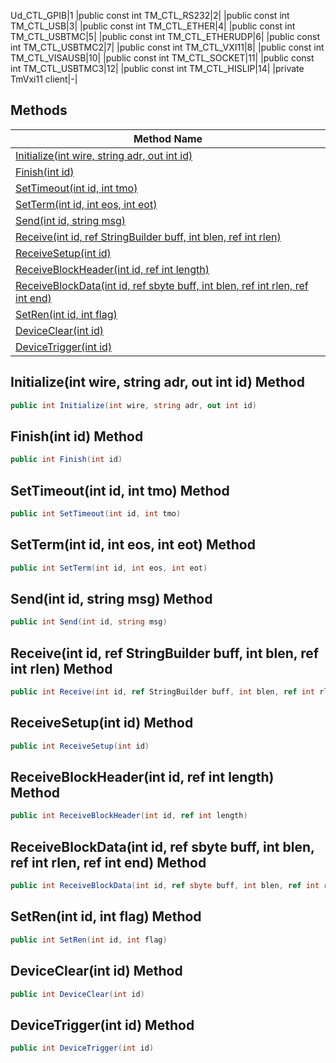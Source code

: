 Ud_CTL_GPIB|1
|public const int TM_CTL_RS232|2|
|public const int TM_CTL_USB|3|
|public const int TM_CTL_ETHER|4|
|public const int TM_CTL_USBTMC|5|
|public const int TM_CTL_ETHERUDP|6|
|public const int TM_CTL_USBTMC2|7|
|public const int TM_CTL_VXI11|8|
|public const int TM_CTL_VISAUSB|10|
|public const int TM_CTL_SOCKET|11|
|public const int TM_CTL_USBTMC3|12|
|public const int TM_CTL_HISLIP|14|
|private TmVxi11 client|-|

## Methods

|Method Name|
|---|
|[Initialize(int wire, string adr, out int id)](#Initializeint-wire-string-adr-out-int-id-Method)|
|[Finish(int id)](#Finishint-id-Method)|
|[SetTimeout(int id, int tmo)](#SetTimeoutint-id-int-tmo-Method)|
|[SetTerm(int id, int eos, int eot)](#SetTermint-id-int-eos-int-eot-Method)|
|[Send(int id, string msg)](#Sendint-id-string-msg-Method)|
|[Receive(int id, ref StringBuilder buff, int blen, ref int rlen)](#Receiveint-id-ref-StringBuilder-buff-int-blen-ref-int-rlen-Method)|
|[ReceiveSetup(int id)](#ReceiveSetupint-id-Method)|
|[ReceiveBlockHeader(int id, ref int length)](#ReceiveBlockHeaderint-id-ref-int-length-Method)|
|[ReceiveBlockData(int id, ref sbyte buff, int blen, ref int rlen, ref int end)](#ReceiveBlockDataint-id-ref-sbyte-buff-int-blen-ref-int-rlen-ref-int-end-Method)|
|[SetRen(int id, int flag)](#SetRenint-id-int-flag-Method)|
|[DeviceClear(int id)](#DeviceClearint-id-Method)|
|[DeviceTrigger(int id)](#DeviceTriggerint-id-Method)|

## Initialize(int wire, string adr, out int id) Method
```C#
public int Initialize(int wire, string adr, out int id)
```
## Finish(int id) Method
```C#
public int Finish(int id)
```
## SetTimeout(int id, int tmo) Method
```C#
public int SetTimeout(int id, int tmo)
```
## SetTerm(int id, int eos, int eot) Method
```C#
public int SetTerm(int id, int eos, int eot)
```
## Send(int id, string msg) Method
```C#
public int Send(int id, string msg)
```
## Receive(int id, ref StringBuilder buff, int blen, ref int rlen) Method
```C#
public int Receive(int id, ref StringBuilder buff, int blen, ref int rlen)
```
## ReceiveSetup(int id) Method
```C#
public int ReceiveSetup(int id)
```
## ReceiveBlockHeader(int id, ref int length) Method
```C#
public int ReceiveBlockHeader(int id, ref int length)
```
## ReceiveBlockData(int id, ref sbyte buff, int blen, ref int rlen, ref int end) Method
```C#
public int ReceiveBlockData(int id, ref sbyte buff, int blen, ref int rlen, ref int end)
```
## SetRen(int id, int flag) Method
```C#
public int SetRen(int id, int flag)
```
## DeviceClear(int id) Method
```C#
public int DeviceClear(int id)
```
## DeviceTrigger(int id) Method
```C#
public int DeviceTrigger(int id)
```